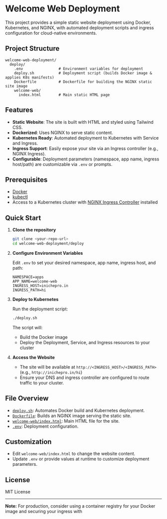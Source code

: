 # Welcome Web Deployment

This project provides a simple static website deployment using Docker, Kubernetes, and NGINX, with automated deployment scripts and ingress configuration for cloud-native environments.

## Project Structure

```
welcome-web-deployment/
  deploy/
    .env                # Environment variables for deployment
    deploy.sh           # Deployment script (builds Docker image & applies K8s manifests)
    Dockerfile          # Dockerfile for building the NGINX static site image
    welcome-web/
      index.html        # Main static HTML page
```

## Features

- **Static Website**: The site is built with HTML and styled using Tailwind CSS.
- **Dockerized**: Uses NGINX to serve static content.
- **Kubernetes Ready**: Automated deployment to Kubernetes with Service and Ingress.
- **Ingress Support**: Easily expose your site via an Ingress controller (e.g., NGINX Ingress).
- **Configurable**: Deployment parameters (namespace, app name, ingress host/path) are customizable via `.env` or prompts.

## Prerequisites

- [Docker](https://www.docker.com/)
- [kubectl](https://kubernetes.io/docs/tasks/tools/)
- Access to a Kubernetes cluster with [NGINX Ingress Controller](https://kubernetes.github.io/ingress-nginx/) installed

## Quick Start

1. **Clone the repository**

   ```sh
   git clone <your-repo-url>
   cd welcome-web-deployment/deploy
   ```

2. **Configure Environment Variables**

   Edit `.env` to set your desired namespace, app name, ingress host, and path:

   ```
   NAMESPACE=apps
   APP_NAME=welcome-web
   INGRESS_HOST=inichepro.in
   INGRESS_PATH=hi
   ```

3. **Deploy to Kubernetes**

   Run the deployment script:

   ```sh
   ./deploy.sh
   ```

   The script will:
   - Build the Docker image
   - Deploy the Deployment, Service, and Ingress resources to your cluster

4. **Access the Website**

   - The site will be available at `http://<INGRESS_HOST>/<INGRESS_PATH>` (e.g., `http://inichepro.in/hi`)
   - Ensure your DNS and ingress controller are configured to route traffic to your cluster.

## File Overview

- [`deploy.sh`](welcome-web-deployment/deploy/deploy.sh): Automates Docker build and Kubernetes deployment.
- [`Dockerfile`](welcome-web-deployment/deploy/Dockerfile): Builds an NGINX image serving the static site.
- [`welcome-web/index.html`](welcome-web-deployment/deploy/welcome-web/index.html): Main HTML file for the site.
- [`.env`](welcome-web-deployment/deploy/.env): Deployment configuration.

## Customization

- Edit `welcome-web/index.html` to change the website content.
- Update `.env` or provide values at runtime to customize deployment parameters.

## License

MIT License

---

**Note:** For production, consider using a container registry for your Docker image and securing your ingress with